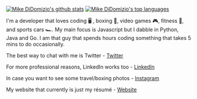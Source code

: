 [![Mike DiDomizio's github stats](https://github-readme-stats.vercel.app/api?username=mikedidomizio)](https://github.com/mikedidomizio)
[![Mike DiDomizio's top languages](https://github-readme-stats.vercel.app/api/top-langs/?username=mikedidomizio&hide_border=true&layout=compact)](https://github.com/mikedidomizio)

I'm a developer that loves coding 🖥️ , boxing 🥊, video games 🎮, fitness 💪, and sports cars 🏎️. My main focus is Javascript but I dabble in Python, Java and Go. I am that guy that spends hours coding something that takes 5 mins to do occasionally.

The best way to chat with me is Twitter - [Twitter](https://twitter.com/Mike_DiDomizio)

For more professional reasons, LinkedIn works too - [LinkedIn](https://www.linkedin.com/in/mike-didomizio-a7324876/)

In case you want to see some travel/boxing photos - [Instagram](https://www.instagram.com/mikedidomizio/)

My website that currently is just my résumé - [Website](http://mikedidomizio.com)
